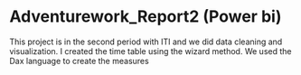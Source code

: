 # Adventurework_Report2 (Power bi)
This project is in the second period with ITI and we did data cleaning and visualization. I created the time table using the wizard method. We used the Dax language to create the measures
